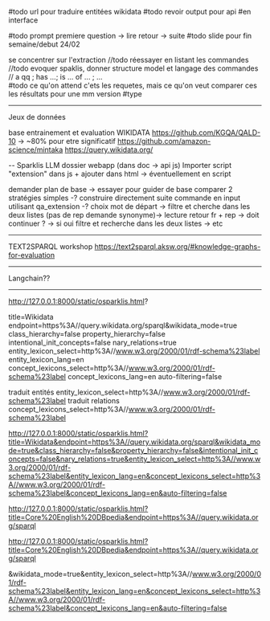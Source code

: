#todo url pour traduire entitées wikidata
#todo revoir output pour api
#en interface <rep><questionsparklis><requetesparql><reponse></rep>

#todo prompt premiere question -> lire retour -> suite
#todo slide pour fin semaine/debut 24/02


se concentrer sur l'extraction
//todo réessayer en listant les commandes
//todo evoquer spaklis, donner structure model et langage des commandes
    // a qq ; has ...; is ... of ... ; ...    
#todo ce qu'on attend c'ets les requetes, mais ce qu'on veut comparer ces les résultats pour une mm version
#type

____________
Jeux de données

base entrainement et evaluation
WIKIDATA
https://github.com/KGQA/QALD-10 -> ~80% pour etre significatif
https://github.com/amazon-science/mintaka
https://query.wikidata.org/


--
Sparklis LLM
dossier webapp (dans doc -> api js)
Importer script "extension" dans js + ajouter dans html -> éventuellement en script

demander plan de base -> essayer pour guider de base 
comparer 2 stratégies simples
-? construire directement suite commande en input utilisant qa_extension
-? choix mot de départ -> filtre et cherche dans les deux listes (pas de rep demande synonyme)-> lecture retour fr + rep -> doit continuer ? -> si oui filtre et recherche dans les deux listes -> etc 


-----------------------------------
TEXT2SPARQL workshop
https://text2sparql.aksw.org/#knowledge-graphs-for-evaluation

-----------------------------------
Langchain??

-----------------------------------

http://127.0.0.1:8000/static/osparklis.html?

title=Wikidata
endpoint=https%3A//query.wikidata.org/sparql&wikidata_mode=true
class_hierarchy=false
property_hierarchy=false
intentional_init_concepts=false
nary_relations=true
entity_lexicon_select=http%3A//www.w3.org/2000/01/rdf-schema%23label
entity_lexicon_lang=en
concept_lexicons_select=http%3A//www.w3.org/2000/01/rdf-schema%23label
concept_lexicons_lang=en
auto-filtering=false


traduit entités
entity_lexicon_select=http%3A//www.w3.org/2000/01/rdf-schema%23label
traduit relations
concept_lexicons_select=http%3A//www.w3.org/2000/01/rdf-schema%23label

http://127.0.0.1:8000/static/osparklis.html?title=Wikidata&endpoint=https%3A//query.wikidata.org/sparql&wikidata_mode=true&class_hierarchy=false&property_hierarchy=false&intentional_init_concepts=false&nary_relations=true&entity_lexicon_select=http%3A//www.w3.org/2000/01/rdf-schema%23label&entity_lexicon_lang=en&concept_lexicons_select=http%3A//www.w3.org/2000/01/rdf-schema%23label&concept_lexicons_lang=en&auto-filtering=false

http://127.0.0.1:8000/static/osparklis.html?title=Core%20English%20DBpedia&endpoint=https%3A//query.wikidata.org/sparql

http://127.0.0.1:8000/static/osparklis.html?title=Core%20English%20DBpedia&endpoint=https%3A//query.wikidata.org/sparql

&wikidata_mode=true&entity_lexicon_select=http%3A//www.w3.org/2000/01/rdf-schema%23label&entity_lexicon_lang=en&concept_lexicons_select=http%3A//www.w3.org/2000/01/rdf-schema%23label&concept_lexicons_lang=en&auto-filtering=false
